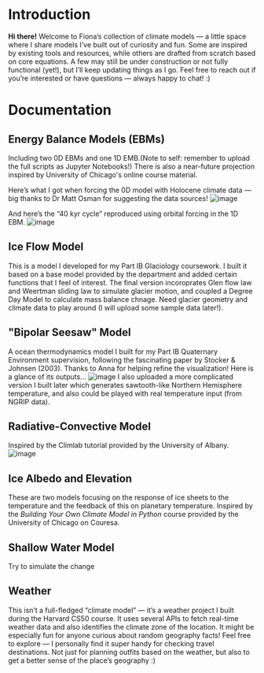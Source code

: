 # Introduction 
**Hi there!** Welcome to Fiona’s collection of climate models — a little space where I share models I’ve built out of curiosity and fun.
Some are inspired by existing tools and resources, while others are drafted from scratch based on core equations. A few may still be under construction or not fully functional (yet!), but I’ll keep updating things as I go.
Feel free to reach out if you’re interested or have questions — always happy to chat! :)

# Documentation 

## Energy Balance Models (EBMs)
Including two 0D EBMs and one 1D EMB.(Note to self: remember to upload the full scripts as Jupyter Notebooks!) There is also a near-future projection inspired by University of Chicago's online course material.

Here’s what I got when forcing the 0D model with Holocene climate data —
big thanks to Dr Matt Osman for suggesting the data sources!
![image](https://github.com/user-attachments/assets/24cbd15f-f7a4-45e6-bc3d-d969f95a0876)

And here’s the “40 kyr cycle” reproduced using orbital forcing in the 1D EBM. 
![image](https://github.com/user-attachments/assets/84e15761-8a2b-44a0-9851-7a8cdc50d7ad)


## Ice Flow Model 
This is a model I developed for my Part IB Glaciology coursework. I built it based on a base model provided by the department and added certain functions that I feel of interest. The final version incoroprates Glen flow law and Weertman sliding law to simulate glacier motion, and coupled a Degree Day Model to calculate mass balance chnage. Need glacier geometry and climate data to play around (I will upload some sample data later!). 

## "Bipolar Seesaw" Model
A ocean thermodynamics model I built for my Part IB Quaternary Environment supervision, following the fascinating paper by Stocker & Johnsen (2003). Thanks to Anna for helping refine the visualization! Here is a glance of its outputs...
![image](https://github.com/user-attachments/assets/f7aa0da5-eb85-4988-8f05-d9792b7c2ee2)
I also uploaded a more complicated version I built later which generates sawtooth-like Northern Hemisphere temperature, and also could be played with real temperature input (from NGRIP data).

## Radiative-Convective Model
Inspired by the Climlab tutorial provided by the University of Albany. 
![image](https://github.com/user-attachments/assets/e4cae88c-53c9-4827-a91e-fd289e49e2b8)

## Ice Albedo and Elevation 
These are two models focusing on the response of ice sheets to the temperature and the feedback of this on planetary temperature. Inspired by the *Building Your Own Climate Model in Python* course provided by the University of Chicago on Couresa. 

## Shallow Water Model 
Try to simulate the change 

## Weather
This isn’t a full-fledged “climate model” — it’s a weather project I built during the Harvard CS50 course. It uses several APIs to fetch real-time weather data and also identifies the climate zone of the location. It might be especially fun for anyone curious about random geography facts! Feel free to explore — I personally find it super handy for checking travel destinations. Not just for planning outfits based on the weather, but also to get a better sense of the place’s geography :)
